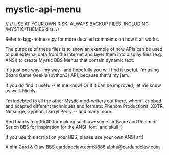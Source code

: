 # mystic-api-menu

// 
// USE AT YOUR OWN RISK. ALWAYS BACKUP FILES, INCLUDING /MYSTIC/THEMES dirs. 
//

Refer to bgg-hotness.py for more detailed comments on how it all works.

The purpose of these files is to show an example of how APIs can be used
to pull external data from the Internet and layer them into display 
files (e.g. ANSI) to create Mystic BBS Menus that contain dynamic text.

It's just one way--my way--and hopefully you will find it useful. I'm using
Board Game Geek's (python3) API, because that's my jam.

If you do find it useful--let me know! Or if it can be improved, 
let me know as well. Nicely.

I'm indebted to all the other Mystic mod-writers out there, whom I cribbed
and adapted different techniques and formats: Phenom Productions, XQTR, 
Netsurge, Gyphon, Darryl Perry -- and many more.

And thanks to g00r00 for making such awesome software and Realm of Serion BBS
for inspiration for the ANSI 'font' and skull :)

If you use this scrript on your BBS, please use your own ANSI art!

Alpha
Card & Claw BBS
cardandclaw.com:8888
alpha@cardandclaw.com
